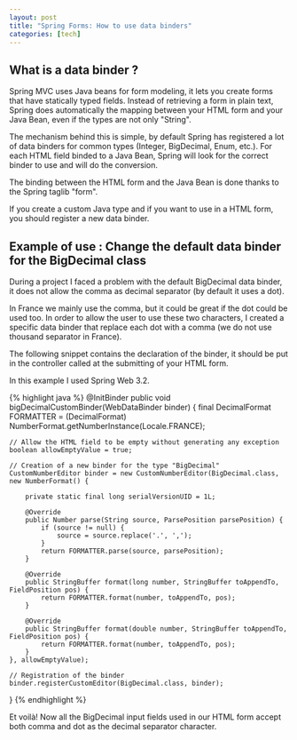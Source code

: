 ```yaml
---
layout: post
title: "Spring Forms: How to use data binders"
categories: [tech]
---
```

<h2>What is a data binder ?</h2>

Spring MVC uses Java beans for form modeling, it lets you create forms that have statically typed fields. Instead of retrieving a form in plain text, Spring does automatically the mapping between your HTML form and your Java Bean, even if the types are not only "String".

The mechanism behind this is simple, by default Spring has registered a lot of data binders for common types (Integer, BigDecimal, Enum, etc.). For each HTML field binded to a Java Bean, Spring will look for the correct binder to use and will do the conversion.
<!--more-->
The binding between the HTML form and the Java Bean is done thanks to the Spring taglib "form".

If you create a custom Java type and if you want to use in a HTML form, you should register a new data binder.

<h2>Example of use : Change the default data binder for the BigDecimal class</h2>

During a project I faced a problem with the default BigDecimal data binder, it does not allow the comma as decimal separator (by default it uses a dot).

In France we mainly use the comma, but it could be great if the dot could be used too. In order to allow the user to use these two characters, I created a specific data binder that replace each dot with a comma (we do not use thousand separator in France).

The following snippet contains the declaration of the binder, it should be put in the controller called at the submitting of your HTML form.

In this example I used Spring Web 3.2.

{% highlight java %}
@InitBinder
public void bigDecimalCustomBinder(WebDataBinder binder) {
	final DecimalFormat FORMATTER = (DecimalFormat) NumberFormat.getNumberInstance(Locale.FRANCE);

	// Allow the HTML field to be empty without generating any exception
	boolean allowEmptyValue = true;

	// Creation of a new binder for the type "BigDecimal"
	CustomNumberEditor binder = new CustomNumberEditor(BigDecimal.class, new NumberFormat() {

		private static final long serialVersionUID = 1L;

		@Override
		public Number parse(String source, ParsePosition parsePosition) {
			if (source != null) {
				source = source.replace('.', ',');
			}
			return FORMATTER.parse(source, parsePosition);
		}

		@Override
		public StringBuffer format(long number, StringBuffer toAppendTo, FieldPosition pos) {
			return FORMATTER.format(number, toAppendTo, pos);
		}

		@Override
		public StringBuffer format(double number, StringBuffer toAppendTo, FieldPosition pos) {
			return FORMATTER.format(number, toAppendTo, pos);
		}
	}, allowEmptyValue);

	// Registration of the binder 
	binder.registerCustomEditor(BigDecimal.class, binder);
}
{% endhighlight %}

Et voilà! Now all the BigDecimal input fields used in our HTML form accept both comma and dot as the decimal separator character.
